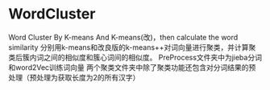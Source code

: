 # WordCluster
Word Cluster By K-means And K-means(改)，then calculate the word similarity 分别用k-means和改良版的k-means++对词向量进行聚类，并计算聚类后簇内词之间的相似度和簇心词间的相似度。
PreProcess文件夹中为jieba分词和word2Vec训练词向量
两个聚类文件夹中除了聚类功能还包含对分词结果的预处理（预处理为获取长度为2的所有汉字）
